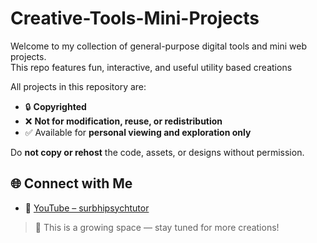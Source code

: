 # Creative-Tools-Mini-Projects
Welcome to my collection of general-purpose digital tools and mini web projects.  
This repo features fun, interactive, and useful utility based creations 

All projects in this repository are:
- 🔒 **Copyrighted**
- ❌ **Not for modification, reuse, or redistribution**
- ✅ Available for **personal viewing and exploration only**

Do **not copy or rehost** the code, assets, or designs without permission.

## 🌐 Connect with Me

- 🎥 [YouTube – surbhipsychtutor](https://www.youtube.com/@surbhipsychtutor)  

> 🚧 This is a growing space — stay tuned for more creations!
